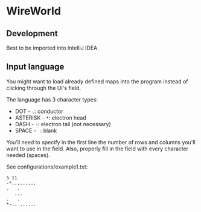 # WireWorld

## Development

Best to be imported into IntelliJ IDEA.

## Input language

You might want to load already defined maps into the program instead of clicking through the UI's field.

The language has 3 character types:
* DOT - `.`: conductor
* ASTERISK - `*`: electron head
* DASH - `-`: electron tail (not necessary)
* SPACE - ` `: blank

You'll need to specify in the first line the number of rows and columns you'll want to use in the field.
Also, properly fill in the field with every character needed (spaces).

See configurations/example1.txt:

```
5 11
-*.........
.   .      
   ...     
.   .      
*-.. ......
```
